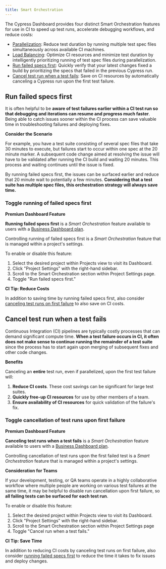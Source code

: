 ```yaml
---
title: Smart Orchestration
---
```


The Cypress Dashboard provides four distinct Smart Orchestration features for
use in CI to speed up test runs, accelerate debugging workflows, and reduce
costs:

- [Parallelization](/guides/guides/parallelization): Reduce test duration by
  running multiple test spec files simultaneously across available CI machines.
- [Load Balancing](/guides/guides/parallelization#Balance-strategy): Optimize CI
  resources and minimize test duration by intelligently prioritizing running of
  test spec files during parallelization.
- [Run failed specs first](#Run-failed-specs-first): Quickly verify that your
  latest changes fixed a build by prioritizing the specs that failed in the
  previous Cypress run.
- [Cancel test run when a test fails](#Cancel-test-run-when-a-test-fails): Save
  on CI resources by automatically canceling a Cypress run upon the first test
  failure.

## Run failed specs first

It is often helpful to be **aware of test failures earlier within a CI test run
so that debugging and iterations can resume and progress much faster**. Being
able to catch issues sooner within the CI process can save valuable time in
troubleshooting failures and deploying fixes.

<Alert type="info">

<strong class="alert-header">
  <Icon name="graduation-cap"/> Consider the Scenario
</strong>

For example, you have a test suite consisting of several spec files that take 30
minutes to execute, but failures start to occur within one spec at the 20 minute
marker. A subsequent code change aimed at resolving the issue will have to be
validated after running the CI build and waiting 20 minutes. This process and
waiting continues until the issue is fixed.

By running failed specs first, the issues can be surfaced earlier and reduce
that 20 minute wait to potentially a few minutes. **Considering that a test
suite has multiple spec files, this orchestration strategy will always save
time.**

</Alert>

### Toggle running of failed specs first

<Alert type="success">

<strong class="alert-header">
  <Icon name="star"/> Premium Dashboard Feature
</strong>

**Running failed specs first** is a _Smart Orchestration_ feature available to
users with a [Business Dashboard plan](https://cypress.io/pricing).

</Alert>

Controlling running of failed specs first is a _Smart Orchestration_ feature
that is managed within a project's settings.

To enable or disable this feature:

1. Select the desired project within Projects view to visit its Dashboard.
2. Click "Project Settings" with the right-hand sidebar.
3. Scroll to the Smart Orchestration section within Project Settings page.
4. Toggle "Run failed specs first."

<DocsImage
src="/img/guides/smart-orchestration/enable-run-failed-specs-first.png"
alt="Enable running of failed specs first"
/>

<Alert type="bolt">

<strong class="alert-header">CI Tip: Reduce Costs</strong>

In addition to saving time by running failed specs first, also consider
[canceling test runs on first failure](#Cancel-test-run-when-a-test-fails) to
also save on CI costs.

</Alert>

## Cancel test run when a test fails

Continuous Integration (CI) pipelines are typically costly processes that can
demand significant compute time. **When a test failure occurs in CI, it often
does not make sense to continue running the remainder of a test suite** since
the process has to start again upon merging of subsequent fixes and other code
changes.

<Alert type="success">

<strong class="alert-header">
  <Icon name="check"/> Benefits
</strong>

Canceling an **entire** test run, even if parallelized, upon the first test
failure will:

1. **Reduce CI costs**. These cost savings can be significant for large test
   suites.
2. **Quickly free-up CI resources** for use by other members of a team.
3. **Ensure availability of CI resources** for quick validation of the failure's
   fix.

</Alert>

### Toggle cancellation of test runs upon first failure

<Alert type="success">

<strong class="alert-header">
  <Icon name="star"/> Premium Dashboard Feature
</strong>

**Canceling test runs when a test fails** is a _Smart Orchestration_ feature
available to users with a [Business Dashboard plan](https://cypress.io/pricing).

</Alert>

Controlling cancellation of test runs upon the first failed test is a _Smart
Orchestration_ feature that is managed within a project's settings.

<Alert type="info">

<strong class="alert-header">Consideration for Teams</strong>

If your development, testing, or QA teams operate in a highly collaborative
workflow where multiple people are working on various test failures at the same
time, it may be helpful to disable run cancellation upon first failure, so **all
failing tests can be surfaced for each test run**.

</Alert>

To enable or disable this feature:

1. Select the desired project within Projects view to visit its Dashboard.
2. Click "Project Settings" with the right-hand sidebar.
3. Scroll to the Smart Orchestration section within Project Settings page
4. Toggle "Cancel run when a test fails."

<DocsImage
src="/img/guides/smart-orchestration/enable-cancel-run.png"
alt="Enable cancellation of test runs upon first failure"
/>

<Alert type="bolt">

<strong class="alert-header">CI Tip: Save Time</strong>

In addition to reducing CI costs by canceling test runs on first failure, also
consider [running failed specs first](#Run-failed-specs-first) to reduce the
time it takes to fix issues and deploy changes.

</Alert>
